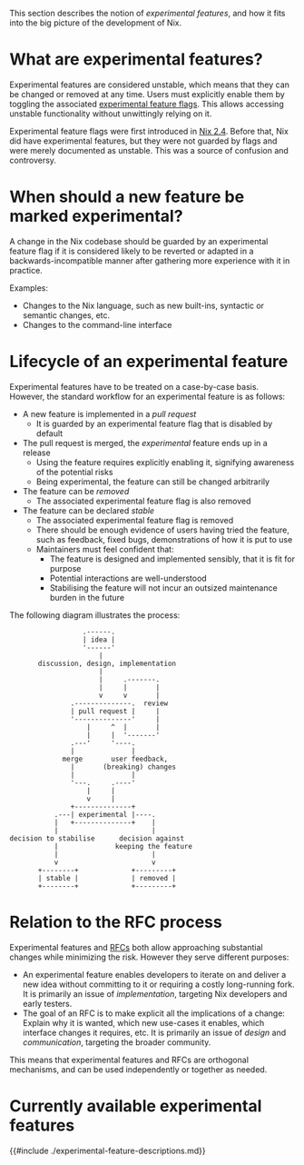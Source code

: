 This section describes the notion of *experimental features*, and how it fits into the big picture of the development of Nix.

# What are experimental features?

Experimental features are considered unstable, which means that they can be changed or removed at any time.
Users must explicitly enable them by toggling the associated [experimental feature flags](@docroot@/command-ref/conf-file.md#conf-experimental-features).
This allows accessing unstable functionality without unwittingly relying on it.

Experimental feature flags were first introduced in [Nix 2.4](https://nix.dev/manual/nix/2.24/release-notes/rl-2.4).
Before that, Nix did have experimental features, but they were not guarded by flags and were merely documented as unstable.
This was a source of confusion and controversy.

# When should a new feature be marked experimental?

A change in the Nix codebase should be guarded by an experimental feature flag if it is considered likely to be reverted or adapted in a backwards-incompatible manner after gathering more experience with it in practice.

Examples:

- Changes to the Nix language, such as new built-ins, syntactic or semantic changes, etc.
- Changes to the command-line interface

# Lifecycle of an experimental feature

Experimental features have to be treated on a case-by-case basis.
However, the standard workflow for an experimental feature is as follows:

- A new feature is implemented in a *pull request*
  - It is guarded by an experimental feature flag that is disabled by default
- The pull request is merged, the *experimental* feature ends up in a release
    - Using the feature requires explicitly enabling it, signifying awareness of the potential risks
    - Being experimental, the feature can still be changed arbitrarily
- The feature can be *removed*
  - The associated experimental feature flag is also removed
- The feature can be declared *stable*
  - The associated experimental feature flag is removed
  - There should be enough evidence of users having tried the feature, such as feedback, fixed bugs, demonstrations of how it is put to use
  - Maintainers must feel confident that:
    - The feature is designed and implemented sensibly, that it is fit for purpose
    - Potential interactions are well-understood
    - Stabilising the feature will not incur an outsized maintenance burden in the future

The following diagram illustrates the process:

```
                  .------.
                  | idea |
                  '------'
                      |
       discussion, design, implementation
                      |
                      |     .-------.
                      |     |       |
                      v     v       |
               .--------------.  review
               | pull request |     |
               '--------------'     |
                   |     ^  |       |
                   |     |  '-------'
               .---'     '----.
               |              |
             merge       user feedback,
               |       (breaking) changes
               |              |
               '---.     .----'
                   |     |
                   v     |
               +--------------+
           .---| experimental |----.
           |   +--------------+    |
           |                       |
decision to stabilise      decision against
           |              keeping the feature
           |                       |
           v                       v
       +--------+             +---------+
       | stable |             | removed |
       +--------+             +---------+
```

# Relation to the RFC process

Experimental features and [RFCs](https://github.com/NixOS/rfcs/) both allow approaching substantial changes while minimizing the risk.
However they serve different purposes:

- An experimental feature enables developers to iterate on and deliver a new idea without committing to it or requiring a costly long-running fork.
  It is primarily an issue of *implementation*, targeting Nix developers and early testers.
- The goal of an RFC is to make explicit all the implications of a change:
  Explain why it is wanted, which new use-cases it enables, which interface changes it requires, etc.
  It is primarily an issue of *design* and *communication*, targeting the broader community.

This means that experimental features and RFCs are orthogonal mechanisms, and can be used independently or together as needed.

# Currently available experimental features

{{#include ./experimental-feature-descriptions.md}}
